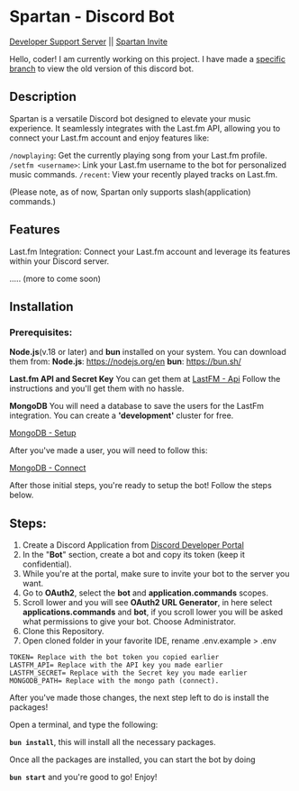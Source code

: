 # Spartan - Discord Bot

[Developer Support Server](https://discord.gg/6ssXSzgf) || [Spartan Invite](https://discord.com/oauth2/authorize?client_id=781599195986526208&permissions=1239567297142&scope=applications.commands+bot)

Hello, coder! I am currently working on this project. I have made a [specific branch](https://github.com/ss-spartan/Spartan/tree/oldVersion) to view the old version of this discord bot.


## Description

Spartan is a versatile Discord bot designed to elevate your music experience. It seamlessly integrates with the Last.fm API, allowing you to connect your Last.fm account and enjoy features like:

`/nowplaying`: Get the currently playing song from your Last.fm profile.
`/setfm <username>`: Link your Last.fm username to the bot for personalized music commands.
`/recent`: View your recently played tracks on Last.fm.

(Please note, as of now, Spartan only supports slash(application) commands.)

## Features

Last.fm Integration: Connect your Last.fm account and leverage its features within your Discord server.

..... (more to come soon)


## Installation

### Prerequisites:

**Node.js**(v.18 or later) and **bun** installed on your system.
You can download them from:
**Node.js**: https://nodejs.org/en
**bun**: https://bun.sh/

**Last.fm API and Secret Key**
You can get them at [LastFM - Api](https://www.last.fm/api)
Follow the instructions and you'll get them with no hassle.

**MongoDB**
You will need a database to save the users for the LastFm integration.
You can create a **'development'** cluster for free.

[MongoDB - Setup](https://www.mongodb.com/docs/atlas/tutorial/deploy-free-tier-cluster/)

After you've made a user, you will need to follow this:

[MongoDB - Connect](https://www.mongodb.com/docs/atlas/tutorial/connect-to-your-cluster/)

After those initial steps, you're ready to setup the bot! Follow the steps below.

## Steps:

1. Create a Discord Application from [Discord Developer Portal](https://discord.com/developers/docs/intro)
2. In the "**Bot**" section, create a bot and copy its token (keep it confidential).
3. While you're at the portal, make sure to invite your bot to the server you want.
4. Go to **OAuth2**, select the **bot** and **application.commands** scopes.
5. Scroll lower and you will see **OAuth2 URL Generator**, in here select **applications.commands** and **bot**, if you scroll lower you will be asked what permissions to give your bot. Choose Administrator.
6. Clone this Repository.
7. Open cloned folder in your favorite IDE, rename .env.example > .env

```
TOKEN= Replace with the bot token you copied earlier
LASTFM_API= Replace with the API key you made earlier
LASTFM_SECRET= Replace with the Secret key you made earlier
MONGODB_PATH= Replace with the mongo path (connect).
```

After you've made those changes, the next step left to do is install the packages!

Open a terminal, and type the following:

**``bun install``**, this will install all the necessary packages.

Once all the packages are installed, you can start the bot by doing

**``bun start``** and you're good to go! Enjoy!